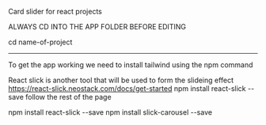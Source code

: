Card slider for react projects

ALWAYS CD INTO THE APP FOLDER BEFORE EDITING

cd name-of-project

----------------------------------------------
To get the app working we need to install tailwind using the npm command

React slick is another tool that will be used to form the slideing effect
https://react-slick.neostack.com/docs/get-started
npm install react-slick --save
follow the rest of the page

npm install react-slick --save
npm install slick-carousel --save